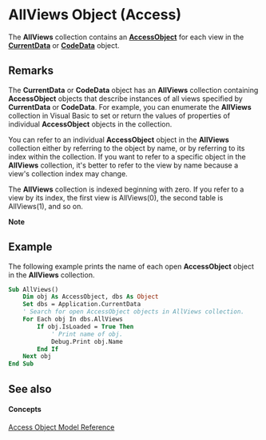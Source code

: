 
# AllViews Object (Access)

The  **AllViews** collection contains an **[AccessObject](8a770b33-5bff-120a-6707-ca214ee5ced3.md)** for each view in the **[CurrentData](c8d3f74f-050d-e1be-9496-2f1e20996066.md)** or **[CodeData](fc207136-4d18-2c7d-ffe6-0e1ad7c2fc32.md)** object.


## Remarks

The  **CurrentData** or **CodeData** object has an **AllViews** collection containing **AccessObject** objects that describe instances of all views specified by **CurrentData** or **CodeData**. For example, you can enumerate the **AllViews** collection in Visual Basic to set or return the values of properties of individual **AccessObject** objects in the collection.

You can refer to an individual  **AccessObject** object in the **AllViews** collection either by referring to the object by name, or by referring to its index within the collection. If you want to refer to a specific object in the **AllViews** collection, it's better to refer to the view by name because a view's collection index may change.

The  **AllViews** collection is indexed beginning with zero. If you refer to a view by its index, the first view is AllViews(0), the second table is AllViews(1), and so on.


 **Note**  


## Example

The following example prints the name of each open  **AccessObject** object in the **AllViews** collection.


```vb
Sub AllViews() 
    Dim obj As AccessObject, dbs As Object 
    Set dbs = Application.CurrentData 
    ' Search for open AccessObject objects in AllViews collection. 
    For Each obj In dbs.AllViews 
        If obj.IsLoaded = True Then 
            ' Print name of obj. 
            Debug.Print obj.Name 
        End If 
    Next obj 
End Sub
```


## See also


#### Concepts


[Access Object Model Reference](2de134a4-6c5c-d2a3-8377-f4dd973ba650.md)
